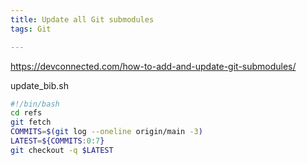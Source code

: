 ```yaml
---
title: Update all Git submodules
tags: Git

---
```

https://devconnected.com/how-to-add-and-update-git-submodules/


update_bib.sh
```bash
#!/bin/bash
cd refs
git fetch
COMMITS=$(git log --oneline origin/main -3)
LATEST=${COMMITS:0:7}
git checkout -q $LATEST
```